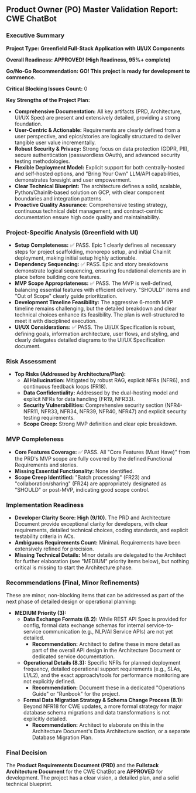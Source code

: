 ## Product Owner (PO) Master Validation Report: CWE ChatBot

### Executive Summary

**Project Type:** **Greenfield Full-Stack Application with UI/UX Components**

**Overall Readiness:** **APPROVED! (High Readiness, 95%+ complete)**

**Go/No-Go Recommendation:** **GO! This project is ready for development to commence.**

**Critical Blocking Issues Count:** 0

**Key Strengths of the Project Plan:**
* **Comprehensive Documentation:** All key artifacts (PRD, Architecture, UI/UX Spec) are present and extensively detailed, providing a strong foundation.
* **User-Centric & Actionable:** Requirements are clearly defined from a user perspective, and epics/stories are logically structured to deliver tangible user value incrementally.
* **Robust Security & Privacy:** Strong focus on data protection (GDPR, PII), secure authentication (passwordless OAuth), and advanced security testing methodologies.
* **Flexible Deployment Model:** Explicit support for both centrally-hosted and self-hosted options, and "Bring Your Own" LLM/API capabilities, demonstrates foresight and user empowerment.
* **Clear Technical Blueprint:** The architecture defines a solid, scalable, Python/Chainlit-based solution on GCP, with clear component boundaries and integration patterns.
* **Proactive Quality Assurance:** Comprehensive testing strategy, continuous technical debt management, and contract-centric documentation ensure high code quality and maintainability.

### Project-Specific Analysis (Greenfield with UI)

* **Setup Completeness:** ✅ PASS. Epic 1 clearly defines all necessary steps for project scaffolding, monorepo setup, and initial Chainlit deployment, making initial setup highly actionable.
* **Dependency Sequencing:** ✅ PASS. Epic and story breakdowns demonstrate logical sequencing, ensuring foundational elements are in place before building core features.
* **MVP Scope Appropriateness:** ✅ PASS. The MVP is well-defined, balancing essential features with efficient delivery. "SHOULD" items and "Out of Scope" clearly guide prioritization.
* **Development Timeline Feasibility:** The aggressive 6-month MVP timeline remains challenging, but the detailed breakdown and clear technical choices enhance its feasibility. The plan is well-structured to meet it with disciplined execution.
* **UI/UX Considerations:** ✅ PASS. The UI/UX Specification is robust, defining goals, information architecture, user flows, and styling, and clearly delegates detailed diagrams to the UI/UX Specification document.

### Risk Assessment

* **Top Risks (Addressed by Architecture/Plan):**
    * **AI Hallucination:** Mitigated by robust RAG, explicit NFRs (NFR6), and continuous feedback loops (FR18).
    * **Data Confidentiality:** Addressed by the dual-hosting model and explicit NFRs for data handling (FR19, NFR33).
    * **Security Vulnerabilities:** Comprehensive security section (NFR4-NFR11, NFR33, NFR34, NFR39, NFR40, NFR47) and explicit security testing requirements.
    * **Scope Creep:** Strong MVP definition and clear epic breakdown.

### MVP Completeness

* **Core Features Coverage:** ✅ PASS. All "Core Features (Must Have)" from the PRD's MVP scope are fully covered by the defined Functional Requirements and stories.
* **Missing Essential Functionality:** None identified.
* **Scope Creep Identified:** "Batch processing" (FR23) and "collaboration/sharing" (FR24) are appropriately designated as "SHOULD" or post-MVP, indicating good scope control.

### Implementation Readiness

* **Developer Clarity Score:** **High (9/10).** The PRD and Architecture Document provide exceptional clarity for developers, with clear requirements, detailed technical choices, coding standards, and explicit testability criteria in ACs.
* **Ambiguous Requirements Count:** Minimal. Requirements have been extensively refined for precision.
* **Missing Technical Details:** Minor details are delegated to the Architect for further elaboration (see "MEDIUM" priority items below), but nothing critical is missing to start the Architecture phase.

### Recommendations (Final, Minor Refinements)

These are minor, non-blocking items that can be addressed as part of the next phase of detailed design or operational planning:

* **MEDIUM Priority (3):**
    * **Data Exchange Formats (8.2):** While REST API Spec is provided for config, formal data exchange schemas for internal service-to-service communication (e.g., NLP/AI Service APIs) are not yet detailed.
        * **Recommendation:** Architect to define these in more detail as part of the overall API design in the Architecture Document or dedicated service documentation.
    * **Operational Details (8.3):** Specific NFRs for planned deployment frequency, detailed operational support requirements (e.g., SLAs, L1/L2), and the exact approach/tools for performance monitoring are not explicitly defined.
        * **Recommendation:** Document these in a dedicated "Operations Guide" or "Runbook" for the project.
    * **Formal Data Migration Strategy & Schema Change Process (8.1):** Beyond NFR18 for CWE updates, a more formal strategy for major database schema migrations and data transformations is not explicitly detailed.
        * **Recommendation:** Architect to elaborate on this in the Architecture Document's Data Architecture section, or a separate Database Migration Plan.

### Final Decision

The **Product Requirements Document (PRD)** and the **Fullstack Architecture Document** for the CWE ChatBot are **APPROVED** for development. The project has a clear vision, a detailed plan, and a solid technical blueprint.

